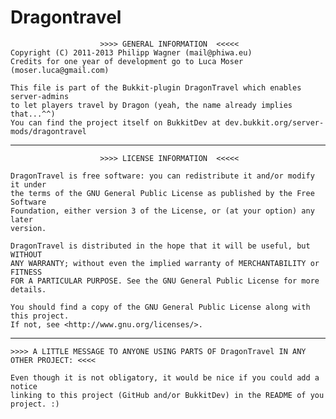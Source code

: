 Dragontravel
============


                        >>>> GENERAL INFORMATION  <<<<<
    Copyright (C) 2011-2013 Philipp Wagner (mail@phiwa.eu)
    Credits for one year of development go to Luca Moser (moser.luca@gmail.com)

    This file is part of the Bukkit-plugin DragonTravel which enables server-admins
    to let players travel by Dragon (yeah, the name already implies that...^^)
    You can find the project itself on BukkitDev at dev.bukkit.org/server-mods/dragontravel



------------------------------------------------------------------------------------------

                        >>>> LICENSE INFORMATION  <<<<<

    DragonTravel is free software: you can redistribute it and/or modify it under
    the terms of the GNU General Public License as published by the Free Software
    Foundation, either version 3 of the License, or (at your option) any later
    version.
    
    DragonTravel is distributed in the hope that it will be useful, but WITHOUT
    ANY WARRANTY; without even the implied warranty of MERCHANTABILITY or FITNESS
    FOR A PARTICULAR PURPOSE. See the GNU General Public License for more
    details.
    
    You should find a copy of the GNU General Public License along with this project.
    If not, see <http://www.gnu.org/licenses/>.

-------------------------------------------------------------------------------------------

    >>>> A LITTLE MESSAGE TO ANYONE USING PARTS OF DragonTravel IN ANY OTHER PROJECT: <<<<
  
    Even though it is not obligatory, it would be nice if you could add a notice
    linking to this project (GitHub and/or BukkitDev) in the README of you project. :)


